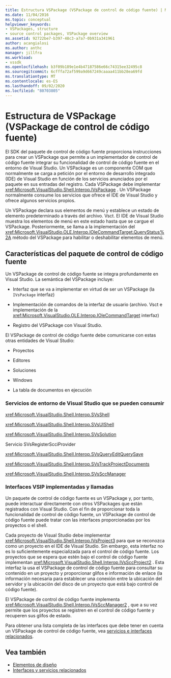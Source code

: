 ```yaml
---
title: Estructura VSPackage (VSPackage de control de código fuente) | Microsoft Docs
ms.date: 11/04/2016
ms.topic: conceptual
helpviewer_keywords:
- VSPackages, structure
- source control packages, VSPackage overview
ms.assetid: 92722be7-b397-48c3-a7a7-0b931a341961
author: acangialosi
ms.author: anthc
manager: jillfra
ms.workload:
- vssdk
ms.openlocfilehash: b3f09b189e1e4b47187586e66c74315ee32495c8
ms.sourcegitcommit: 6cfffa72af599a9d667249caaaa411bb28ea69fd
ms.translationtype: MT
ms.contentlocale: es-ES
ms.lasthandoff: 09/02/2020
ms.locfileid: "80703805"
---
```

# <a name="vspackage-structure-source-control-vspackage"></a>Estructura de VSPackage (VSPackage de control de código fuente)

El SDK del paquete de control de código fuente proporciona instrucciones para crear un VSPackage que permite a un implementador de control de código fuente integrar su funcionalidad de control de código fuente en el entorno de Visual Studio. Un VSPackage es un componente COM que normalmente se carga a petición por el entorno de desarrollo integrado (IDE) de Visual Studio en función de los servicios anunciados por el paquete en sus entradas del registro. Cada VSPackage debe implementar <xref:Microsoft.VisualStudio.Shell.Interop.IVsPackage> . Un VSPackage normalmente consume los servicios que ofrece el IDE de Visual Studio y ofrece algunos servicios propios.

Un VSPackage declara sus elementos de menú y establece un estado de elemento predeterminado a través del archivo. Vsct. El IDE de Visual Studio muestra los elementos de menú en este estado hasta que se cargue el VSPackage. Posteriormente, se llama a la implementación del <xref:Microsoft.VisualStudio.OLE.Interop.IOleCommandTarget.QueryStatus%2A> método del VSPackage para habilitar o deshabilitar elementos de menú.

## <a name="source-control-package-characteristics"></a>Características del paquete de control de código fuente

Un VSPackage de control de código fuente se integra profundamente en Visual Studio. La semántica del VSPackage incluye:

- Interfaz que se va a implementar en virtud de ser un VSPackage (la `IVsPackage` interfaz)

- Implementación de comandos de la interfaz de usuario (archivo. Vsct e implementación de la <xref:Microsoft.VisualStudio.OLE.Interop.IOleCommandTarget> interfaz)

- Registro del VSPackage con Visual Studio.

El VSPackage de control de código fuente debe comunicarse con estas otras entidades de Visual Studio:

- Proyectos

- Editores

- Soluciones

- Windows

- La tabla de documentos en ejecución

### <a name="visual-studio-environment-services-that-may-be-consumed"></a>Servicios de entorno de Visual Studio que se pueden consumir

<xref:Microsoft.VisualStudio.Shell.Interop.SVsShell>

<xref:Microsoft.VisualStudio.Shell.Interop.SVsUIShell>

<xref:Microsoft.VisualStudio.Shell.Interop.SVsSolution>

Servicio SVsRegisterScciProvider

<xref:Microsoft.VisualStudio.Shell.Interop.SVsQueryEditQuerySave>

<xref:Microsoft.VisualStudio.Shell.Interop.SVsTrackProjectDocuments>

<xref:Microsoft.VisualStudio.Shell.Interop.SVsSccManager>

### <a name="vsip-interfaces-implemented-and-called"></a>Interfaces VSIP implementadas y llamadas

Un paquete de control de código fuente es un VSPackage y, por tanto, puede interactuar directamente con otros VSPackages que están registrados con Visual Studio. Con el fin de proporcionar toda la funcionalidad de control de código fuente, un VSPackage de control de código fuente puede tratar con las interfaces proporcionadas por los proyectos o el shell.

Cada proyecto de Visual Studio debe implementar <xref:Microsoft.VisualStudio.Shell.Interop.IVsProject3> para que se reconozca como un proyecto en el IDE de Visual Studio. Sin embargo, esta interfaz no es lo suficientemente especializada para el control de código fuente. Los proyectos que se espera que estén bajo el control de código fuente implementan <xref:Microsoft.VisualStudio.Shell.Interop.IVsSccProject2> . Esta interfaz la usa el VSPackage de control de código fuente para consultar su contenido en un proyecto y proporcionar glifos e información de enlace (la información necesaria para establecer una conexión entre la ubicación del servidor y la ubicación del disco de un proyecto que está bajo control de código fuente).

El VSPackage de control de código fuente implementa <xref:Microsoft.VisualStudio.Shell.Interop.IVsSccManager2> , que a su vez permite que los proyectos se registren en el control de código fuente y recuperen sus glifos de estado.

Para obtener una lista completa de las interfaces que debe tener en cuenta un VSPackage de control de código fuente, vea [servicios e interfaces relacionados](../../extensibility/internals/related-services-and-interfaces-source-control-vspackage.md).

## <a name="see-also"></a>Vea también

- [Elementos de diseño](../../extensibility/internals/source-control-vspackage-design-elements.md)
- [Interfaces y servicios relacionados](../../extensibility/internals/related-services-and-interfaces-source-control-vspackage.md)

